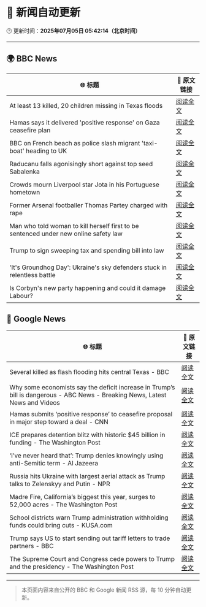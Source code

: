 # 🧠 新闻自动更新

🕒 更新时间：**2025年07月05日 05:42:14（北京时间）**

---

## 🌍 BBC News

| 🌐 标题 | 🔗 原文链接 |
|--------|-------------|
| At least 13 killed, 20 children missing in Texas floods | [阅读全文](https://www.bbc.com/news/articles/cwyelx3x5k0o) |
| Hamas says it delivered 'positive response' on Gaza ceasefire plan | [阅读全文](https://www.bbc.com/news/articles/cnvmrmvp98go) |
| BBC on French beach as police slash migrant 'taxi-boat' heading to UK | [阅读全文](https://www.bbc.com/news/articles/c5ygjjxjlplo) |
| Raducanu falls agonisingly short against top seed Sabalenka | [阅读全文](https://www.bbc.com/sport/tennis/articles/cj3ry7v6gmlo) |
| Crowds mourn Liverpool star Jota in his Portuguese hometown | [阅读全文](https://www.bbc.com/news/articles/c8xvr9v1exlo) |
| Former Arsenal footballer Thomas Partey charged with rape | [阅读全文](https://www.bbc.com/news/articles/c39zr7y9ep3o) |
| Man who told woman to kill herself first to be sentenced under new online safety law | [阅读全文](https://www.bbc.com/news/articles/cpwqy40wxw1o) |
| Trump to sign sweeping tax and spending bill into law | [阅读全文](https://www.bbc.com/news/articles/cpvjlj3n1vmo) |
| 'It's Groundhog Day': Ukraine's sky defenders stuck in relentless battle | [阅读全文](https://www.bbc.com/news/articles/c4gkzgqe30yo) |
| Is Corbyn's new party happening and could it damage Labour? | [阅读全文](https://www.bbc.com/news/articles/cedg56670qdo) |

## 📰 Google News

| 🌐 标题 | 🔗 原文链接 |
|--------|-------------|
| Several killed as flash flooding hits central Texas - BBC | [阅读全文](https://news.google.com/rss/articles/CBMiWkFVX3lxTE14bFZTdGtfMWNIZVU5Q2V0SnZ6U19qcDMyTDl1Qk5MSGoySl9PZmc5SFlPZXA5Z0ttb1NWY2p5SEJ5YUM3bG1rZS14NmJZanhteGFxR1JwajkwUdIBX0FVX3lxTE5nNGMxSXI0eVhzN0cxTDZQdmdfTFRhNlRpdGxfcE1rTzZJYzN6NEpCbjNwRGF4aTFMUlRSWlJWNmlvcWNibzN0RW02WUM0dk04bWlXTUVISGh6VmllNEF3?oc=5) |
| Why some economists say the deficit increase in Trump’s bill is dangerous - ABC News - Breaking News, Latest News and Videos | [阅读全文](https://news.google.com/rss/articles/CBMiogFBVV95cUxOdG9acEpha3NmTGdWckZ3T1poWFpuSVA3WmxVRUlsWElHVVQxQUlhRmZGOXVhenpvMU5ucExHdG8yUmo3ZkZNVm5xUlVFZTdubkJnMkxuZE5oME4yRTNkSHFUejY3aF9tbzVhRWJxa1VuUWpRelRjUVlQRC14amt6amJmZzZfU0xOYmNIanlDYkwxMWtJRjR3SWxSMzRSdXhGMGfSAacBQVVfeXFMUHJOaElBWTFxNjJVMzlDcDFqMFphLTVRQlFTZUtuNGd6YzJUMVB6VzVsMWZxUGM3U1ZUdjBlcGpJaG41cTdxVkJicEdieEpDUDhabUx1UTJ4VklmYnlnOTBkRjNBZ0NzU2RPbVQ0M3IteVBNVGtQM25RM0w4MUdkZjFwM0Q1VDNWTnVLc2JXSGNRa3BWaVJBNzI3bS1Nb3ZEMjdMd1g0Y1E?oc=5) |
| Hamas submits ‘positive response’ to ceasefire proposal in major step toward a deal - CNN | [阅读全文](https://news.google.com/rss/articles/CBMikwFBVV95cUxNdm9PcXk2SHhwMVY0YzVUNzBISTBIdzFlUWp3c2h3RU5weVkzTjRvR2ItLWw0R1BLOE1JR1p4UVh5aEMtYVRWMkc1bTFHazdfTWZaUUcyVnMyR1BhMHdlNFNOYzQxX1Nzejd4WlU3VWRXajZCMlVCWHFISDgzX1BSNXp4NmJTMlBJRzBqZjNNb2FfdUHSAZgBQVVfeXFMTWtWWmphSHREd1BmTUFPVW9RTmdRdm50YUZIRS1MZFo0ZmxqajEtazZIdy1kN1VOWVVKejhRNjBjTjFyaGhYMkRmZkwtQ0praVNtZ3B5UWotYWl5d2owU2ZmUDhMNVNEb3NVSzI5QVFUTk96YlVhSHotc0F4d0VBT1BtUWh4UWhnZnZGbWlIaW5HTF9ScEsydUo?oc=5) |
| ICE prepares detention blitz with historic $45 billion in funding - The Washington Post | [阅读全文](https://news.google.com/rss/articles/CBMijwFBVV95cUxNQ21vazhQMFBFMmNXMlFQcWJiaWdGMGdMaWtiUTRmUjY2TWZuSjYtSTZlY0lYc1BULTBIUWtsUFZjSTJoUlRHOE5IdzUxVTNjVVNlN0VUZ29lZ09IYnQ0c1h0RlBnR3VfMWYxd0tmM0JIeTFoeEtaTDFjMHk1UGZCZzhNTF9nSFVYWFZFcDFTYw?oc=5) |
| ‘I’ve never heard that’: Trump denies knowingly using anti-Semitic term - Al Jazeera | [阅读全文](https://news.google.com/rss/articles/CBMiqwFBVV95cUxNSlZ1Y2NDTWk4dkNTSkdBaXk0YnQwU3ZNMHUwS3Y1bkZPbmpBLTJxcnhIU2EzZlBNTU5uLXZTRF9fSkJqSlF6TU9oZldUMVl4SmZ4cmlaZHZIREZrT3JSaHpYbWdlWHZKb2kwSlF3WHJTLWNTN3ZsMkh5eVRYVDZnd2w1eHhqLXdzUXBSRUNOc2RTMkhNSWVXMVpYcVh1RXZfd3lMSFk0X3ZpRkHSAbABQVVfeXFMTm40RDJSTUZSMXF2YWVCSEV2Q3FMVDZ0MlZRQ1FKRzl6Tml4VHBHTkRxSmx0NWVVX1JoNEI3RmRncVJJQnJrS0tOX0JfbzlNczdRSE5hXzJTeUIxM2doMy1Za3BWakJ0ZjUyaFVGcnF2T05qM2IyNTFhT0Utb3JvZXdLY0Z5dVhIWXZaYUhqcm0tc0xmM2RJbDN6UmpfVm1SVFd4Y0pCVndibTlnekUtR3g?oc=5) |
| Russia hits Ukraine with largest aerial attack as Trump talks to Zelenskyy and Putin - NPR | [阅读全文](https://news.google.com/rss/articles/CBMiyAFBVV95cUxOQXREVFgybEJ4LVZzZ3dLejRQRVBIVVNyYXIxZEtnb3dzREMwdmFjRmM5MkI0OXVIQXcxZUM2Q3FJS0hyZVpyeHJrZmJSdXQyMnJKenlTYzZOcW9SZG5SS1EzU09BRTZKeXhQcHFlR3ZNUzBHNUxrNW1heTlzUTdMYk1WaHk0a29WanhMaEVmMnFCZFE4SWY4dldibGtqXzNrLVpKaEZwYWxOT2pTdG1IZmZuNU11d2l3bnliRnRsZnNCTEVoQTZqLQ?oc=5) |
| Madre Fire, California’s biggest this year, surges to 52,000 acres - The Washington Post | [阅读全文](https://news.google.com/rss/articles/CBMie0FVX3lxTFBYM3JHUi1ha3lNYXdYYVFsYUs0QTFfWHFZcnB6czRZOFE0RGwxdlRscGhSb2lDWTAyS20xb2xDY185WW50REt5dG1XY1k5dmVEbzNxSmVBZWdoRHFGTy0xRFc3S1g2bHhQNkdESW1QSGRDdGlwM190U1RqWQ?oc=5) |
| School districts warn Trump administration withholding funds could bring cuts - KUSA.com | [阅读全文](https://news.google.com/rss/articles/CBMi3gFBVV95cUxPOW92TmlqYjlHU0ZxZXlYeWxYcTEzdHhhaC1yZkFwYmZWSXhQSVprQXBCUUJ2TW1TaUdHekYzWTBaWFRvd1hUX3Yza0VLQXV1V1RyMWRsVVZkUnZuY3cxOS1hT2g5YnZwWUJNZVZLZkZ5ejdGeTNzand6TnhJaUtOT2xQTTFSOURIQmFGNFhod3RDOWpKRjJUcU1KR2VpYUFSTUUwTmk1UF9SVk9ZaXpJakd1Vmc0YklIWEwzVGFEd01WeDVKNFgwTHY4Zk1BWDUwblNuUWIwSlBMT3NwbUE?oc=5) |
| Trump says US to start sending out tariff letters to trade partners - BBC | [阅读全文](https://news.google.com/rss/articles/CBMiWkFVX3lxTE1iVVZjOXRYa3YxbzBJMlUzRzduaC12eU5HS0FSYzZodU16Z0s1YmRLR3QtMXRydGZQblZrQ1BWNmVFX1RkdUd4RmRya0xfQjFZZ0hNQTFBam5Zd9IBX0FVX3lxTE1tdU5mVkdMQUFoUjNIem5tS0JReVhodTBZUmdRTkpYd3ZIQ2pRaVg4VVRsUmk5RkQyTDhGWmtMUlhRaXhtNnc5a1JrOWVSTmtrUlJEUWNGaktyWW1iSHNR?oc=5) |
| The Supreme Court and Congress cede powers to Trump and the presidency - The Washington Post | [阅读全文](https://news.google.com/rss/articles/CBMingFBVV95cUxPYTVjZ2JfV3lOOUlsUE8talY1X0lrLXhJRG1BWkYweTkxam9Ra3NnUnh5VEIyWldOcHpoU0hDdkhqZ2xfSFlhLVB2alExancyc0dSc3k2OGY3U3B4LU4zZHA2X2NxdVZ5YncwUlJQQ2tpOV8tSE5WSEFxQjhUcy0wSGdNR055VVFROVJIVFVSU3hfLW1kNk5zME85NGZfdw?oc=5) |

---
> 本页面内容来自公开的 BBC 和 Google 新闻 RSS 源，每 10 分钟自动更新。